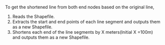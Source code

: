 To get the shortened line from both end nodes based on the original line,

1. Reads the Shapefile.
2. Extracts the start and end points of each line segment and outputs them as a new Shapefile.
3. Shortens each end of the line segments by X meters(Initial X =100m) and outputs them as a new Shapefile.
